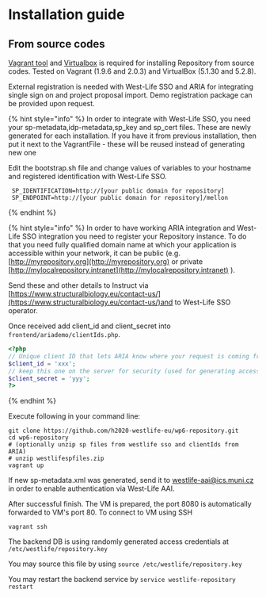 # Installation guide

## From source codes

[Vagrant tool](https://www.vagrantup.com/downloads.html) and [Virtualbox](https://www.virtualbox.org/wiki/Downloads) is required for installing Repository from source codes. Tested on Vagrant \(1.9.6 and 2.0.3\) and VirtualBox \(5.1.30 and 5.2.8\).

External registration is needed with West-Life SSO and ARIA for integrating single sign on and project proposal import. Demo registration package can be provided upon request.

{% hint style="info" %}
In order to integrate with West-Life SSO, you need your sp-metadata,idp-metadata,sp\_key and sp\_cert files. These are newly generated for each installation. If you have it from previous installation, then put it next to the VagrantFile - these will be reused instead of generating new one

Edit the bootstrap.sh file and change values of variables to your hostname and registered identification with West-Life SSO.

```text
 SP_IDENTIFICATION=http://[your public domain for repository]
 SP_ENDPOINT=http://[your public domain for repository]/mellon 
```
{% endhint %}

{% hint style="info" %}
In order to have working ARIA integration and West-Life SSO integration you need to register your Repository instance. To do that you need fully qualified domain name at which your application is accessible within your network, it can be public \(e.g. [http://myrepository.org](http://myrepository.org) or private [http://mylocalrepository.intranet](http://mylocalrepository.intranet) \).

Send these and other details to Instruct via [https://www.structuralbiology.eu/contact-us/](https://www.structuralbiology.eu/contact-us/)and to West-Life SSO operator.

Once received add client\_id and client\_secret into `frontend/ariademo/clientIds.php`.

```php
<?php
// Unique client ID that lets ARIA know where your request is coming from
$client_id = 'xxx';
// keep this one on the server for security (used for generating access tokens)
$client_secret = 'yyy';
?>
```
{% endhint %}

Execute following in your command line:

```text
git clone https://github.com/h2020-westlife-eu/wp6-repository.git
cd wp6-repository
# (optionally unzip sp files from westlife sso and clientIds from ARIA) 
# unzip westlifespfiles.zip
vagrant up
```

If new sp-metadata.xml was generated, send it to westlife-aai@ics.muni.cz in order to enable authentication via West-Life AAI.

After successful finish. The VM is prepared, the port 8080 is automatically forwarded to VM's port 80. To connect to VM using SSH 

`vagrant ssh `

The backend DB is using randomly generated access credentials at `/etc/westlife/repository.key`

You may source this file by using `source /etc/westlife/repository.key`

You may restart the backend service by `service westlife-repository restart`

